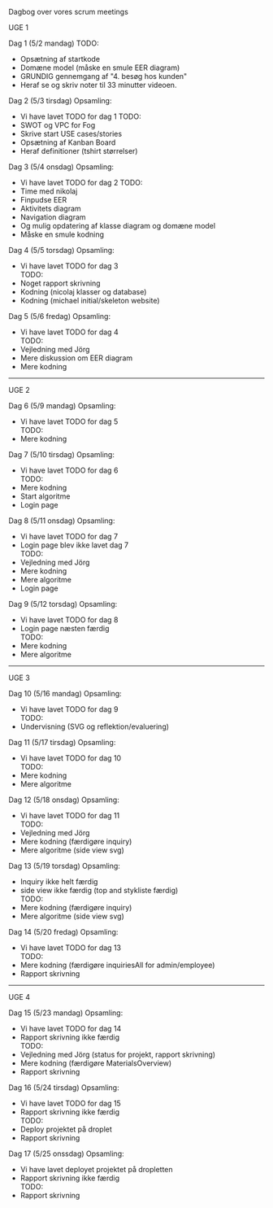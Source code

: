 Dagbog over vores scrum meetings


UGE 1

Dag 1 (5/2 mandag)
TODO:  
- Opsætning af startkode
- Domæne model (måske en smule EER diagram)
- GRUNDIG gennemgang af "4. besøg hos kunden"
- Heraf se og skriv noter til 33 minutter videoen.

Dag 2 (5/3 tirsdag)
Opsamling:
- Vi have lavet TODO for dag 1
TODO:  
- SWOT og VPC for Fog
- Skrive start USE cases/stories
- Opsætning af Kanban Board
- Heraf definitioner (tshirt størrelser)

Dag 3 (5/4 onsdag)
Opsamling:
- Vi have lavet TODO for dag 2
  TODO:  
- Time med nikolaj
- Finpudse EER
- Aktivitets diagram
- Navigation diagram
- Og mulig opdatering af klasse diagram og domæne model
- Måske en smule kodning

Dag 4 (5/5 torsdag)
Opsamling:
- Vi have lavet TODO for dag 3  
  TODO:
- Noget rapport skrivning
- Kodning (nicolaj klasser og database)
- Kodning (michael initial/skeleton website)

Dag 5 (5/6 fredag)
Opsamling:
- Vi have lavet TODO for dag 4  
  TODO:
- Vejledning med Jörg
- Mere diskussion om EER diagram
- Mere kodning

--------------
UGE 2

Dag 6 (5/9 mandag)
Opsamling:
- Vi have lavet TODO for dag 5  
  TODO:
- Mere kodning

Dag 7 (5/10 tirsdag)
Opsamling:
- Vi have lavet TODO for dag 6  
  TODO:
- Mere kodning
- Start algoritme
- Login page

Dag 8 (5/11 onsdag)
  Opsamling:
- Vi have lavet TODO for dag 7
- Login page blev ikke lavet dag 7  
  TODO:
- Vejledning med Jörg
- Mere kodning
- Mere algoritme
- Login page

Dag 9 (5/12 torsdag)
  Opsamling:
- Vi have lavet TODO for dag 8
- Login page næsten færdig  
  TODO:
- Mere kodning
- Mere algoritme

--------------
UGE 3

Dag 10 (5/16 mandag)
Opsamling:
- Vi have lavet TODO for dag 9  
  TODO:
- Undervisning (SVG og reflektion/evaluering)

Dag 11 (5/17 tirsdag)
Opsamling:
- Vi have lavet TODO for dag 10  
  TODO:
- Mere kodning
- Mere algoritme 

Dag 12 (5/18 onsdag)
  Opsamling:
- Vi have lavet TODO for dag 11  
  TODO:
- Vejledning med Jörg
- Mere kodning (færdigøre inquiry)
- Mere algoritme (side view svg)

Dag 13 (5/19 torsdag)
Opsamling:
- Inquiry ikke helt færdig
- side view ikke færdig (top and stykliste færdig)  
  TODO:
- Mere kodning (færdigøre inquiry)
- Mere algoritme (side view svg)

Dag 14 (5/20 fredag)
  Opsamling:
- Vi have lavet TODO for dag 13  
  TODO:
- Mere kodning (færdigøre inquiriesAll for admin/employee)
- Rapport skrivning

--------------
UGE 4

Dag 15 (5/23 mandag)
  Opsamling:
- Vi have lavet TODO for dag 14
- Rapport skrivning ikke færdig  
  TODO:
- Vejledning med Jörg (status for projekt, rapport skrivning)
- Mere kodning (færdigøre MaterialsOverview)
- Rapport skrivning

Dag 16 (5/24 tirsdag)
Opsamling:
- Vi have lavet TODO for dag 15
- Rapport skrivning ikke færdig  
  TODO:
- Deploy projektet på droplet
- Rapport skrivning

Dag 17 (5/25 onssdag)
Opsamling:
- Vi have lavet deployet projektet på dropletten
- Rapport skrivning ikke færdig  
  TODO:
- Rapport skrivning


